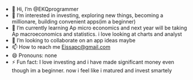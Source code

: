 - 👋 Hi, I’m @EKQprogrammer
- 👀 I’m interested in investing, exploring new things, becoming a millionare, building convenient apps(im a beginner)
- 🌱 I’m currently learning Ap micro economics and next year will be taking Ap macroeconomics and statistics. i love looking at charts and analyst
- 💞️ I’m looking to collaborate on an app ideas maybe
- 📫 How to reach me Eissapc@gmail.com
- 😄 Pronouns: none
- ⚡ Fun fact: I love investing and i have made significant money even though im a beginner. now i feel like i matured and invest smartely

<!---
EKQprogrammer/EKQprogrammer is a ✨ special ✨ repository because its `README.md` (this file) appears on your GitHub profile.
You can click the Preview link to take a look at your changes.
--->
